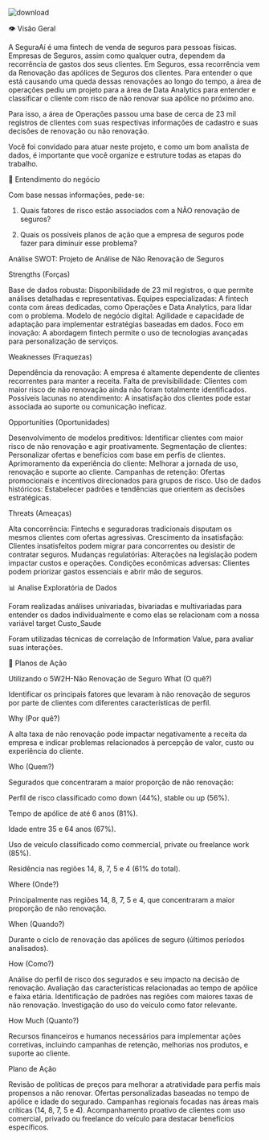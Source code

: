 


![download](https://github.com/user-attachments/assets/f233f45a-c165-42ec-b74d-732daa8d073b)


👁 Visão Geral


A SeguraAí é uma fintech de venda de seguros para pessoas físicas. Empresas de Seguros, assim como qualquer outra, dependem da recorrência de gastos dos seus clientes. Em Seguros, essa recorrência vem da Renovação das apólices de Seguros dos clientes. Para entender o que está causando uma queda dessas renovações ao longo do tempo, a área de operações pediu um projeto para a área de Data Analytics para entender e classificar o cliente com risco de não renovar sua apólice no próximo ano.

Para isso, a área de Operações passou uma base de cerca de 23 mil registros de clientes com suas respectivas informações de cadastro e suas decisões de renovação ou não renovação.

Você foi convidado para atuar neste projeto, e como um bom analista de dados, é importante que você organize e estruture todas as etapas do trabalho.



💼 Entendimento do negócio


Com base nessas informações, pede-se:

 

 1) Quais fatores de risco estão associados com a NÃO renovação de seguros?

 

 2) Quais os possíveis planos de ação que a empresa de seguros pode fazer para diminuir esse problema?



Análise SWOT: Projeto de Análise de Não Renovação de Seguros

Strengths (Forças)

Base de dados robusta: Disponibilidade de 23 mil registros, o que permite análises detalhadas e representativas.
Equipes especializadas: A fintech conta com áreas dedicadas, como Operações e Data Analytics, para lidar com o problema.
Modelo de negócio digital: Agilidade e capacidade de adaptação para implementar estratégias baseadas em dados.
Foco em inovação: A abordagem fintech permite o uso de tecnologias avançadas para personalização de serviços.

Weaknesses (Fraquezas)

Dependência da renovação: A empresa é altamente dependente de clientes recorrentes para manter a receita.
Falta de previsibilidade: Clientes com maior risco de não renovação ainda não foram totalmente identificados.
Possíveis lacunas no atendimento: A insatisfação dos clientes pode estar associada ao suporte ou comunicação ineficaz.

Opportunities (Oportunidades)

Desenvolvimento de modelos preditivos: Identificar clientes com maior risco de não renovação e agir proativamente.
Segmentação de clientes: Personalizar ofertas e benefícios com base em perfis de clientes.
Aprimoramento da experiência do cliente: Melhorar a jornada de uso, renovação e suporte ao cliente.
Campanhas de retenção: Ofertas promocionais e incentivos direcionados para grupos de risco.
Uso de dados históricos: Estabelecer padrões e tendências que orientem as decisões estratégicas.

Threats (Ameaças)

Alta concorrência: Fintechs e seguradoras tradicionais disputam os mesmos clientes com ofertas agressivas.
Crescimento da insatisfação: Clientes insatisfeitos podem migrar para concorrentes ou desistir de contratar seguros.
Mudanças regulatórias: Alterações na legislação podem impactar custos e operações.
Condições econômicas adversas: Clientes podem priorizar gastos essenciais e abrir mão de seguros.



📊 Analise Exploratória de Dados


Foram realizadas análises univariadas, bivariadas e multivariadas para entender os dados individualmente e como elas se relacionam com a nossa variável target Custo_Saude

Foram utilizadas técnicas de correlação de Information Value, para avaliar suas interações.



🎯 Planos de Ação

Utilizando o 5W2H-Não Renovação de Seguro
What (O quê?)

Identificar os principais fatores que levaram à não renovação de seguros por parte de clientes com diferentes características de perfil.

Why (Por quê?)

A alta taxa de não renovação pode impactar negativamente a receita da empresa e indicar problemas relacionados à percepção de valor, custo ou experiência do cliente.

Who (Quem?)

Segurados que concentraram a maior proporção de não renovação:

Perfil de risco classificado como down (44%), stable ou up (56%).

Tempo de apólice de até 6 anos (81%).

Idade entre 35 e 64 anos (67%).

Uso de veículo classificado como commercial, private ou freelance work (85%).

Residência nas regiões 14, 8, 7, 5 e 4 (61% do total).

Where (Onde?)

Principalmente nas regiões 14, 8, 7, 5 e 4, que concentraram a maior proporção de não renovação.

When (Quando?)

Durante o ciclo de renovação das apólices de seguro (últimos períodos analisados).

How (Como?)

Análise do perfil de risco dos segurados e seu impacto na decisão de renovação.
Avaliação das características relacionadas ao tempo de apólice e faixa etária.
Identificação de padrões nas regiões com maiores taxas de não renovação. 
Investigação do uso do veículo como fator relevante.

How Much (Quanto?)

Recursos financeiros e humanos necessários para implementar ações corretivas, incluindo campanhas de retenção, melhorias nos produtos, e suporte ao cliente.

Plano de Ação

Revisão de políticas de preços para melhorar a atratividade para perfis mais propensos a não renovar. 
Ofertas personalizadas baseadas no tempo de apólice e idade do segurado. Campanhas regionais focadas nas áreas mais críticas (14, 8, 7, 5 e 4). 
Acompanhamento proativo de clientes com uso comercial, privado ou freelance do veículo para destacar benefícios específicos.
